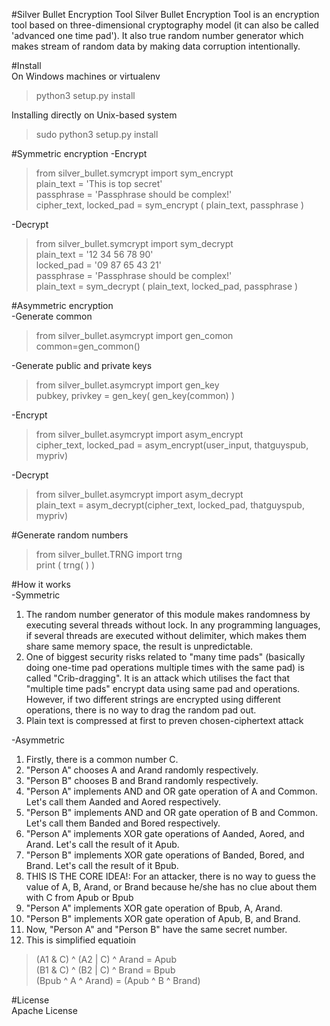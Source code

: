 #Silver Bullet Encryption Tool
Silver Bullet Encryption Tool is an encryption tool based on three-dimensional cryptography model (it can also be called 'advanced one time pad'). It also true random number generator which makes stream of random data by making data corruption intentionally.

#Install  
On Windows machines or virtualenv
>python3 setup.py install      

Installing directly on Unix-based system
>sudo python3 setup.py install  


#Symmetric encryption
-Encrypt
>from silver_bullet.symcrypt import sym_encrypt    
>plain_text = 'This is top secret'  
>passphrase = 'Passphrase should be complex!'  
>cipher_text, locked_pad = sym_encrypt ( plain_text,  passphrase )   

-Decrypt
>from  silver_bullet.symcrypt  import  sym_decrypt  
>plain_text = '12 34 56 78 90'  
>locked_pad = '09 87 65 43 21'   
>passphrase = 'Passphrase should be complex!'  
>plain_text = sym_decrypt ( plain_text, locked_pad,  passphrase )  

#Asymmetric encryption    
-Generate common    
>from silver_bullet.asymcrypt import gen_comon   
>common=gen_common()   

-Generate public and private keys    
>from silver_bullet.asymcrypt import gen_key    
>pubkey, privkey = gen_key( gen_key(common) )    

-Encrypt    
>from silver_bullet.asymcrypt import asym_encrypt    
>cipher_text, locked_pad = asym_encrypt(user_input, thatguyspub, mypriv)    

-Decrypt    
>from silver_bullet.asymcrypt import asym_decrypt    
>plain_text = asym_decrypt(cipher_text, locked_pad, thatguyspub, mypriv)    

#Generate random numbers    
>from silver_bullet.TRNG import trng    
>print ( trng( ) )   


#How it works    
-Symmetric    
1. The random number generator of this module makes randomness by executing several threads without lock. In any programming languages, if several threads are executed without delimiter, which makes them share same memory space, the result is unpredictable.    
2. One of biggest security risks related to "many time pads" (basically doing one-time pad operations multiple times with the same pad) is called "Crib-dragging". It is an attack which utilises the fact that "multiple time pads" encrypt data using same pad and operations. However, if two different strings are encrypted using different operations, there is no way to drag the random pad out.    
3. Plain text is compressed at first to preven chosen-ciphertext attack

-Asymmetric    
1. Firstly, there is a common number C.    
2. "Person A" chooses A and Arand randomly respectively.   
3. "Person B" chooses B and Brand randomly respectively.   
4. "Person A" implements AND and OR gate operation of A and Common. Let's call them Aanded and Aored respectively.      
5. "Person B" implements AND and OR gate operation of B and Common. Let's call them Banded and Bored respectively.      
6. "Person A" implements XOR gate operations of Aanded, Aored, and Arand. Let's call the result of it Apub.    
7. "Person B" implements XOR gate operations of Banded, Bored, and Brand. Let's call the result of it Bpub.    
8. THIS IS THE CORE IDEA!: For an attacker, there is no way to guess the value of A, B, Arand, or Brand because he/she has no clue about them with C from Apub or Bpub    
9. "Person A" implements XOR gate operation of Bpub, A, Arand.    
10. "Person B" implements XOR gate operation of Apub, B, and Brand.    
11. Now, "Person A" and "Person B" have the same secret number.    
12. This is simplified equatioin    
>(A1 & C)  ^ (A2 | C) ^ Arand = Apub    
>(B1 & C)  ^ (B2 | C) ^ Brand = Bpub     
>(Bpub ^ A ^ Arand) = (Apub ^ B ^ Brand)     


#License    
Apache License    
